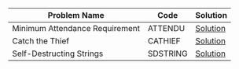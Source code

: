 
|Problem Name|  Code|Solution|
|--|--|--|
| Minimum Attendance Requirement |  ATTENDU|[Solution](./ATTENDU/Codechef.java)|
| Catch the Thief|  CATHIEF|[Solution](./CATHIEF/Codechef.java)|
| Self-Destructing Strings |  SDSTRING|[Solution](./SDSTRING/Codechef.java)|

